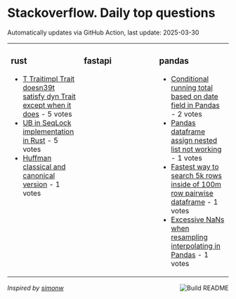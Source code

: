 # Stackoverflow. Daily top questions 

Automatically updates via GitHub Action, last update: <!-- date starts -->2025-03-30<!-- date ends -->


<table><tr><td valign="top" width="33%">

### rust
<!-- rust starts -->
* [T Traitimpl Trait doesn39t satisfy dyn Trait except when it does](https://stackoverflow.com/questions/79542660/t-trait-impl-trait-doesnt-satisfy-dyn-trait-except-when-it-does) - 5 votes
* [UB in SeqLock implementation in Rust](https://stackoverflow.com/questions/79542941/ub-in-seqlock-implementation-in-rust) - 5 votes
* [Huffman classical and canonical version](https://stackoverflow.com/questions/79543937/huffman-classical-and-canonical-version) - 1 votes
<!-- rust ends -->
</td><td valign="top" width="34%">


### fastapi
<!-- fastapi starts -->

<!-- fastapi ends -->
</td><td valign="top" width="34%">


### pandas
<!-- pandas starts -->
* [Conditional running total based on date field in Pandas](https://stackoverflow.com/questions/79544212/conditional-running-total-based-on-date-field-in-pandas) - 2 votes
* [Pandas dataframe assign nested list not working](https://stackoverflow.com/questions/79543011/pandas-dataframe-assign-nested-list-not-working) - 1 votes
* [Fastest way to search 5k rows inside of 100m row pairwise dataframe](https://stackoverflow.com/questions/79544423/fastest-way-to-search-5k-rows-inside-of-100m-row-pair-wise-dataframe) - 1 votes
* [Excessive NaNs when resampling  interpolating in Pandas](https://stackoverflow.com/questions/79543945/excessive-nans-when-resampling-interpolating-in-pandas) - 1 votes
<!-- pandas ends -->
</td></tr></table>

<a href="https://github.com/hp0404/hp0404/actions"><img src="https://github.com/hp0404/hp0404/workflows/Build%20README/badge.svg" align="right" alt="Build README"></a> <p>*Inspired by  [simonw](https://github.com/simonw/simonw)*</p>
